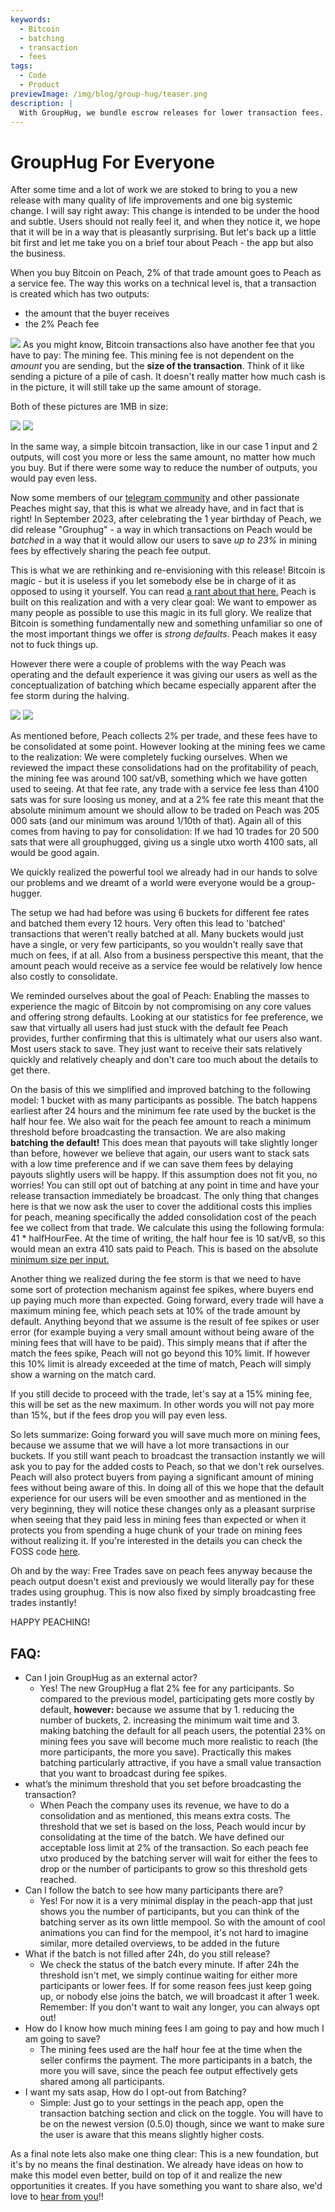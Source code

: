 ```yaml
---
keywords:
  - Bitcoin
  - batching
  - transaction
  - fees
tags:
  - Code
  - Product
previewImage: /img/blog/group-hug/teaser.png
description: |
  With GroupHug, we bundle escrow releases for lower transaction fees. Opt in, wait a tad, save more. You're in control, switch anytime.
---
```


# GroupHug For Everyone

After some time and a lot of work we are stoked to bring to you a new release with many quality of life improvements and one big systemic change.
I will say right away: This change is intended to be under the hood and subtle. Users should not really feel it, and when they notice it, we hope that it will be in a way that is pleasantly surprising. But let's back up a little bit first and let me take you on a brief tour about Peach - the app but also the business.

When you buy Bitcoin on Peach, 2% of that trade amount goes to Peach as a service fee. The way this works on a technical level is, that a transaction is created which has two outputs:

- the amount that the buyer receives
- the 2% Peach fee

![](/img/blog/new-grouphug-mechanism/one-input-two-outputs.png)
As you might know, Bitcoin transactions also have another fee that you have to pay: The mining fee.
This mining fee is not dependent on the _amount_ you are sending, but the **size of the transaction**. Think of it like sending a picture of a pile of cash. It doesn't really matter how much cash is in the picture, it will still take up the same amount of storage.

Both of these pictures are 1MB in size:

![](/img/blog/new-grouphug-mechanism/one-mb-dollar.jpg)
![](/img/blog/new-grouphug-mechanism/one-mb-million-dollars.jpg)

In the same way, a simple bitcoin transaction, like in our case 1 input and 2 outputs, will cost you more or less the same amount, no matter how much you buy. But if there were some way to reduce the number of outputs, you would pay even less.

Now some members of our [telegram community](https://t.me/peachtopeach) and other passionate Peaches might say, that this is what we already have, and in fact that is right!
In September 2023, after celebrating the 1 year birthday of Peach, we did release "Grouphug" - a way in which transactions on Peach would be _batched_ in a way that it would allow our users to save _up to 23%_ in mining fees by effectively sharing the peach fee output.

This is what we are rethinking and re-envisioning with this release!
Bitcoin is magic - but it is useless if you let somebody else be in charge of it as opposed to using it yourself. You can read [a rant about that here.](https://peachbitcoin.com/blog/if-bitcoin-goes-to-1-million/)
Peach is built on this realization and with a very clear goal: We want to empower as many people as possible to use this magic in its full glory. We realize that Bitcoin is something fundamentally new and something unfamiliar so one of the most important things we offer is _strong defaults_. Peach makes it easy not to fuck things up.

However there were a couple of problems with the way Peach was operating and the default experience it was giving our users as well as the conceptualization of batching which became especially apparent after the fee storm during the halving.

![](/img/blog/new-grouphug-mechanism/halving-fee-storm.svg)
![](/img/blog/new-grouphug-mechanism/high-fees-meme.jpeg)

As mentioned before, Peach collects 2% per trade, and these fees have to be consolidated at some point. However looking at the mining fees we came to the realization: We were completely fucking ourselves. When we reviewed the impact these consolidations had on the profitability of peach, the mining fee was around 100 sat/vB, something which we have gotten used to seeing.
At that fee rate, any trade with a service fee less than 4100 sats was for sure loosing us money, and at a 2% fee rate this meant that the absolute minimum amount we should allow to be traded on Peach was 205 000 sats (and our minimum was around 1/10th of that).
Again all of this comes from having to pay for consolidation: If we had 10 trades for 20 500 sats that were all grouphugged, giving us a single utxo worth 4100 sats, all would be good again.

We quickly realized the powerful tool we already had in our hands to solve our problems and we dreamt of a world were everyone would be a group-hugger.

The setup we had had before was using 6 buckets for different fee rates and batched them every 12 hours. Very often this lead to 'batched' transactions that weren't really batched at all. Many buckets would just have a single, or very few participants, so you wouldn't really save that much on fees, if at all. Also from a business perspective this meant, that the amount peach would receive as a service fee would be relatively low hence also costly to consolidate.

We reminded ourselves about the goal of Peach: Enabling the masses to experience the magic of Bitcoin by not compromising on any core values and offering strong defaults.
Looking at our statistics for fee preference, we saw that virtually all users had just stuck with the default fee Peach provides, further confirming that this is ultimately what our users also want. Most users stack to save. They just want to receive their sats relatively quickly and relatively cheaply and don't care too much about the details to get there.

On the basis of this we simplified and improved batching to the following model:
1 bucket with as many participants as possible. The batch happens earliest after 24 hours and the minimum fee rate used by the bucket is the half hour fee. We also wait for the peach fee amount to reach a minimum threshold before broadcasting the transaction.
We are also making **batching the default!**
This does mean that payouts will take slightly longer than before, however we believe that again, our users want to stack sats with a low time preference and if we can save them fees by delaying payouts slightly users will be happy.
If this assumption does not fit you, no worries! You can still opt out of batching at any point in time and have your release transaction immediately be broadcast. The only thing that changes here is that we now ask the user to cover the additional costs this implies for peach, meaning specifically the added consolidation cost of the peach fee we collect from that trade. We calculate this using the following formula: 41 \* halfHourFee. At the time of writing, the half hour fee is 10 sat/vB, so this would mean an extra 410 sats paid to Peach.
This is based on the absolute [minimum size per input.](https://en.bitcoin.it/wiki/Techniques_to_reduce_transaction_fees#Consolidation)

Another thing we realized during the fee storm is that we need to have some sort of protection mechanism against fee spikes, where buyers end up paying much more than expected.
Going forward, every trade will have a maximum mining fee, which peach sets at 10% of the trade amount by default. Anything beyond that we assume is the result of fee spikes or user error (for example buying a very small amount without being aware of the mining fees that will have to be paid).
This simply means that if after the match the fees spike, Peach will not go beyond this 10% limit.
If however this 10% limit is already exceeded at the time of match, Peach will simply show a warning on the match card.

If you still decide to proceed with the trade, let's say at a 15% mining fee, this will be set as the new maximum. In other words you will not pay more than 15%, but if the fees drop you will pay even less.

So lets summarize:
Going forward you will save much more on mining fees, because we assume that we will have a lot more transactions in our buckets. If you still want peach to broadcast the transaction instantly we will ask you to pay for the added costs to Peach, so that we don't rek ourselves. Peach will also protect buyers from paying a significant amount of mining fees without being aware of this.
In doing all of this we hope that the default experience for our users will be even smoother and as mentioned in the very beginning, they will notice these changes only as a pleasant surprise when seeing that they paid less in mining fees than expected or when it protects you from spending a huge chunk of your trade on mining fees without realizing it.
If you're interested in the details you can check the FOSS code [here](https://github.com/Peach2Peach/groupHug/tree/6f1cb023c972eec1fc73989e39a53378313d7394).

Oh and by the way:
Free Trades save on peach fees anyway because the peach output doesn't exist and previously we would literally pay for these trades using grouphug. This is now also fixed by simply broadcasting free trades instantly!

HAPPY PEACHING!

## FAQ:

- Can I join GroupHug as an external actor?
  - Yes! The new GroupHug a flat 2% fee for any participants. So compared to the previous model, participating gets more costly by default, **however:** because we assume that by 1. reducing the number of buckets, 2. increasing the minimum wait time and 3. making batching the default for all peach users, the potential 23% on mining fees you save will become much more realistic to reach (the more participants, the more you save).
    Practically this makes batching particularly attractive, if you have a small value transaction that you want to broadcast during fee spikes.
- what’s the minimum threshold that you set before broadcasting the transaction?
  - When Peach the company uses its revenue, we have to do a consolidation and as mentioned, this means extra costs. The threshold that we set is based on the loss, Peach would incur by consolidating at the time of the batch. We have defined our acceptable loss limit at 2% of the transaction.
    So each peach fee utxo produced by the batching server will wait for either the fees to drop or the number of participants to grow so this threshold gets reached.
- Can I follow the batch to see how many participants there are?
  - Yes! For now it is a very minimal display in the peach-app that just shows you the number of participants, but you can think of the batching server as its own little mempool. So with the amount of cool animations you can find for the mempool, it's not hard to imagine similar, more detailed overviews, to be added in the future
- What if the batch is not filled after 24h, do you still release?
  - We check the status of the batch every minute. If after 24h the threshold isn't met, we simply continue waiting for either more participants or lower fees. If for some reason fees just keep going up, or nobody else joins the batch, we will broadcast it after 1 week.
    Remember: If you don't want to wait any longer, you can always opt out!
- How do I know how much mining fees I am going to pay and how much I am going to save?
  - The mining fees used are the half hour fee at the time when the seller confirms the payment. The more participants in a batch, the more you will save, since the peach fee output effectively gets shared among all participants.
- I want my sats asap, How do I opt-out from Batching?
  - Simple: Just go to your settings in the peach app, open the transaction batching section and click on the toggle. You will have to be on the newest version (0.5.0) though, since we want to make sure the user is aware that this means slightly higher costs.

As a final note lets also make one thing clear: This is a new foundation, but it's by no means the final destination. We already have ideas on how to make this model even better, build on top of it and realize the new opportunities it creates.
If you have something you want to share also, we'd love to [hear from you](https://t.me/peachtopeach)!!

